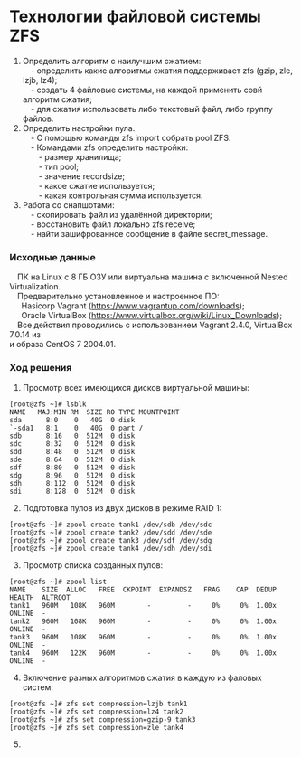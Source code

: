# Технологии файловой системы ZFS #
1. Определить алгоритм с наилучшим сжатием:<br/>
&ensp;&ensp;- определить какие алгоритмы сжатия поддерживает zfs (gzip, zle, lzjb, lz4);<br/>
&ensp;&ensp;- создать 4 файловые системы, на каждой применить совй алгоритм сжатия;<br/>
&ensp;&ensp;- для сжатия использовать либо текстовый файл, либо группу файлов.<br/>
2. Определить настройки пула.<br/>
&ensp;&ensp;- С помощью команды zfs import собрать pool ZFS.<br/>
&ensp;&ensp;- Командами zfs определить настройки:<br/>
&ensp;&ensp;&ensp;&ensp;- размер хранилища;<br/>
&ensp;&ensp;&ensp;&ensp;- тип pool;<br/>
&ensp;&ensp;&ensp;&ensp;- значение recordsize;<br/>
&ensp;&ensp;&ensp;&ensp;- какое сжатие используется;<br/>
&ensp;&ensp;&ensp;&ensp;- какая контрольная сумма используется.<br/>
3. Работа со снапшотами:<br/>
&ensp;&ensp;- скопировать файл из удалённой директории;<br/>
&ensp;&ensp;- восстановить файл локально zfs receive;<br/>
&ensp;&ensp;- найти зашифрованное сообщение в файле secret_message.<br/> 
### Исходные данные ###
&ensp;&ensp;ПК на Linux c 8 ГБ ОЗУ или виртуальна машина с включенной Nested Virtualization.<br/>
&ensp;&ensp;Предварительно установленное и настроенное ПО:<br/>
&ensp;&ensp;&ensp;Hasicorp Vagrant (https://www.vagrantup.com/downloads);<br/>
&ensp;&ensp;&ensp;Oracle VirtualBox (https://www.virtualbox.org/wiki/Linux_Downloads);<br/>
&ensp;&ensp;Все действия проводились с использованием Vagrant 2.4.0, VirtualBox 7.0.14 из<br/>
и образа CentOS 7 2004.01.
### Ход решения ###
1. Просмотр всех имеющихся дисков виртуальной машины:
```shell
[root@zfs ~]# lsblk
NAME   MAJ:MIN RM  SIZE RO TYPE MOUNTPOINT
sda      8:0    0   40G  0 disk 
`-sda1   8:1    0   40G  0 part /
sdb      8:16   0  512M  0 disk 
sdc      8:32   0  512M  0 disk 
sdd      8:48   0  512M  0 disk 
sde      8:64   0  512M  0 disk 
sdf      8:80   0  512M  0 disk 
sdg      8:96   0  512M  0 disk 
sdh      8:112  0  512M  0 disk 
sdi      8:128  0  512M  0 disk 
```
2. Подготовка пулов из двух дисков в режиме RAID 1:
```shell
[root@zfs ~]# zpool create tank1 /dev/sdb /dev/sdc
[root@zfs ~]# zpool create tank2 /dev/sdd /dev/sde
[root@zfs ~]# zpool create tank3 /dev/sdf /dev/sdg
[root@zfs ~]# zpool create tank4 /dev/sdh /dev/sdi
```
3. Просмотр списка созданных пулов:
```shell
[root@zfs ~]# zpool list
NAME    SIZE  ALLOC   FREE  CKPOINT  EXPANDSZ   FRAG    CAP  DEDUP    HEALTH  ALTROOT
tank1   960M   108K   960M        -         -     0%     0%  1.00x    ONLINE  -
tank2   960M   108K   960M        -         -     0%     0%  1.00x    ONLINE  -
tank3   960M   108K   960M        -         -     0%     0%  1.00x    ONLINE  -
tank4   960M   122K   960M        -         -     0%     0%  1.00x    ONLINE  -
```
4. Включение разных алгоритмов сжатия в каждую из фаловых систем:
```shell
[root@zfs ~]# zfs set compression=lzjb tank1
[root@zfs ~]# zfs set compression=lz4 tank2
[root@zfs ~]# zfs set compression=gzip-9 tank3
[root@zfs ~]# zfs set compression=zle tank4
```
5. 
